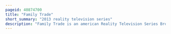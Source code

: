 ```yaml
---
pageid: 40874700
title: "Family Trade"
short_summary: "2013 reality television series"
description: "Family Trade is an american Reality Television Series Broadcast by Game Show Network. The Show premiered on March 12, 2013, its eighth and final Episode aired on April 16, 2013. Filmed in Middlebury, Vermont, the Series chronicles the daily Activities of G. Stone Motors a Gmc and Ford Car Dealership employs the Barter System for selling its Cars. The Business is operated by its Founder, Gardner Stone, his Son and Daughter, Todd and Darcy, and General Manager Travis Romano. The Series is based on the Shop's daily Interaction with its Customers who bring in a Variety of Items that can be sold in Order to receive a down Payment on the Vehicle they are leasing or. Commentary and Narration are provided by the Stone Family and Romano during the Episodes."
---
```

